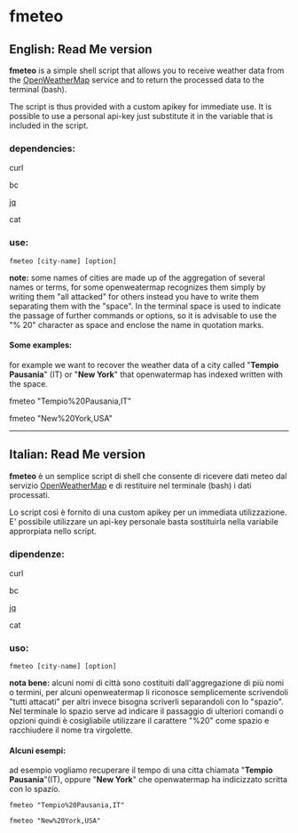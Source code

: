 # fmeteo

## English: Read Me  version

**fmeteo** is a simple shell script that allows you to receive weather data from the [OpenWeatherMap](https://openweathermap.org/) service and to return the processed data to the terminal (bash).

The script is thus provided with a custom apikey for immediate use. It is possible to use a personal api-key just substitute it in the variable that is included in the script.

### dependencies:

curl

bc

[jq](https://stedolan.github.io/jq/)

cat

### use:

    fmeteo [city-name] [option]
    
    

**note:** some names of cities are made up of the aggregation of several names or terms, for some openweatermap recognizes them simply by writing them "all attacked" for others instead you have to write them separating them with the "space". In the terminal space is used to indicate the passage of further commands or options, so it is advisable to use the "% 20" character as space and enclose the name in quotation marks.

#### Some examples:

for example we want to recover the weather data  of a city called "**Tempio Pausania**" (IT) or "**New York**" that openwatermap has indexed  written with the space.

fmeteo "Tempio%20Pausania,IT"

fmeteo "New%20York,USA"

***



## Italian: Read Me  version


**fmeteo** è un semplice script di shell che consente di ricevere dati meteo dal servizio [OpenWeatherMap](https://openweathermap.org/) e di restituire nel terminale (bash) i dati processati.

Lo script così  è fornito di una custom apikey per un immediata utilizzazione. E' possibile utilizzare un api-key personale basta sostituirla nella variabile approrpiata nello script.


### dipendenze:

curl

bc

[jq](https://stedolan.github.io/jq/)

cat

### uso:

    fmeteo [city-name] [option]


**nota bene:** alcuni nomi di città sono costituiti dall'aggregazione di più nomi o termini, per alcuni openweatermap li riconosce semplicemente scrivendoli "tutti attacati" per altri invece bisogna scriverli separandoli con lo "spazio". Nel terminale lo spazio serve ad indicare il passaggio di ulteriori comandi o opzioni quindi è cosigliabile utilizzare il carattere "%20" come spazio e racchiudere il nome tra virgolette.

#### Alcuni esempi:

ad esempio vogliamo recuperare il tempo di una citta chiamata "**Tempio Pausania**"(IT), oppure  "**New York**" che openwatermap ha indicizzato scritta con lo spazio.

    fmeteo "Tempio%20Pausania,IT"

    fmeteo "New%20York,USA"

